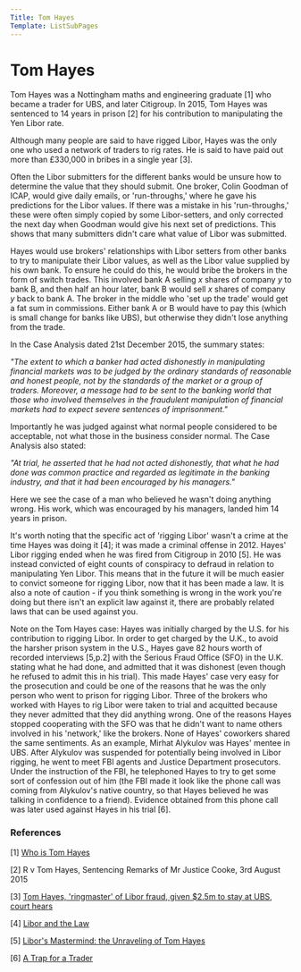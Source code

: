 ```yaml
---
Title: Tom Hayes
Template: ListSubPages
---
```


# Tom Hayes

Tom Hayes was a Nottingham maths and engineering graduate [1] who became a trader for UBS, and later Citigroup. In 2015, Tom Hayes was
sentenced to 14 years in prison [2] for his contribution to manipulating the Yen Libor rate. 

Although many people are said to have rigged Libor, Hayes was the only one who used a network of traders to rig rates. He is said to
have paid out more than £330,000 in bribes in a single year [3].

Often the Libor submitters for the different banks would be unsure how to determine the value that they should submit. One broker, Colin
Goodman of ICAP, would give daily emails, or 'run-throughs,' where he gave his predictions for the Libor values. If there was a mistake
in his 'run-throughs,' these were often simply copied by some Libor-setters, and only corrected the next day when Goodman would give his
next set of predictions. This shows that many submitters didn't care what value of Libor was submitted. 

Hayes would use brokers' relationships with Libor setters from other banks to try to manipulate their Libor values, as well as the Libor
value supplied by his own bank. To ensure he could do this, he would bribe the brokers in the form of switch trades. This involved bank
A selling $x$ shares of company $y$ to bank B, and then half an hour later, bank B would sell $x$ shares of company $y$ back to bank A.
The broker in the middle who 'set up the trade' would get a fat sum in commissions. Either bank A or B would have to pay this (which is
small change for banks like UBS), but otherwise they didn't lose anything from the trade. 

In the Case Analysis dated 21st December 2015, the summary states:

*"The extent to which a banker had acted dishonestly in manipulating financial markets was to be judged by the ordinary standards of
reasonable and honest people, not by the standards of the market or a group of traders. Moreover, a message had to be sent to the
banking world that those who involved themselves in the fraudulent manipulation of financial markets had to expect severe sentences of
imprisonment."*


Importantly he was judged against what normal people considered to be acceptable, not what those in the business consider normal. The
Case Analysis also stated:

*"At trial, he asserted that he had not acted dishonestly, that what he had done was common practice and regarded as legitimate in the
banking industry, and that it had been encouraged by his managers."*


Here we see the case of a man who believed he wasn't doing anything wrong. His work, which was encouraged by his managers, landed him 14
years in prison. 

It's worth noting that the specific act of 'rigging Libor' wasn't a crime at the time Hayes was doing it [4]; it was made a criminal
offense in 2012. Hayes' Libor rigging ended when he was fired from Citigroup in 2010 [5]. He was instead convicted of eight counts of
conspiracy to defraud in relation to manipulating Yen Libor. This means that in the future it will be much easier to convict someone for
rigging Libor, now that it has been made a law. It is also a note of caution - if you think something is wrong in the work you're doing
but there isn't an explicit law against it, there are probably related laws that can be used against you.

Note on the Tom Hayes case: Hayes was initially charged by the U.S. for his contribution to rigging Libor. In order to get charged by
the U.K., to avoid the harsher prison system in the U.S., Hayes gave 82 hours worth of recorded interviews [5,p.2] with the Serious
Fraud Office (SFO) in the U.K. stating what he had done, and admitted that it was dishonest (even though he refused to admit this in his
trial). This made Hayes' case very easy for the prosecution and could be one of the reasons that he was the only person who went to
prison for rigging Libor. Three of the brokers who worked with Hayes to rig Libor were taken to trial and acquitted because they never
admitted that they did anything wrong. One of the reasons Hayes stopped cooperating with the SFO was that he didn't want to name others
involved in his 'network,' like the brokers. None of Hayes' coworkers shared the same sentiments. As an example, Mirhat Alykulov was
Hayes' mentee in UBS. After Alykulov was suspended for potentially being involved in Libor rigging, he went to meet FBI agents and
Justice Department prosecutors. Under the instruction of the FBI, he telephoned Hayes to
try to get some sort of confession out of him (the FBI made it look like the phone call was coming from Alykulov's native
country, so that Hayes believed he was talking in confidence to a friend). Evidence obtained from this phone call was later used
against Hayes in his trial [6].

### References
[1] [Who is Tom Hayes](https://www.bbc.com/news/business-33635340)

[2] R v Tom Hayes, Sentencing Remarks of Mr Justice Cooke, 3rd August 2015

[3] [Tom Hayes, 'ringmaster' of Libor fraud, given $2.5m to stay at UBS, court hears](http://www.theguardian.com/business/2015/may/28/tom-hayes-ringmaster-libor-25m-ubs-court)

[4] [Libor and the Law](https://lewisnedas.co.uk/libor-and-the-law.html)

[5] [Libor's Mastermind: the Unraveling of Tom Hayes](http://graphics.wsj.com/libor-unraveling-tom-hayes/1)

[6] [A Trap for a Trader](https://www.wsj.com/articles/a-trap-for-tom-hayes-1489760139)
